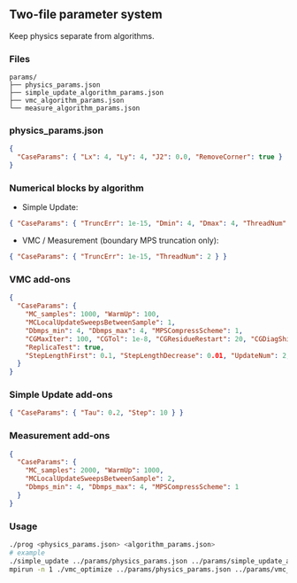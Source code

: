 ## Two-file parameter system

Keep physics separate from algorithms.

### Files
```
params/
├── physics_params.json
├── simple_update_algorithm_params.json
├── vmc_algorithm_params.json
└── measure_algorithm_params.json
```

### physics_params.json
```json
{
  "CaseParams": { "Lx": 4, "Ly": 4, "J2": 0.0, "RemoveCorner": true }
}
```

### Numerical blocks by algorithm
- Simple Update:
```json
{ "CaseParams": { "TruncErr": 1e-15, "Dmin": 4, "Dmax": 4, "ThreadNum": 2 } }
```
- VMC / Measurement (boundary MPS truncation only):
```json
{ "CaseParams": { "TruncErr": 1e-15, "ThreadNum": 2 } }
```

### VMC add-ons
```json
{
  "CaseParams": {
    "MC_samples": 1000, "WarmUp": 100,
    "MCLocalUpdateSweepsBetweenSample": 1,
    "Dbmps_min": 4, "Dbmps_max": 4, "MPSCompressScheme": 1,
    "CGMaxIter": 100, "CGTol": 1e-8, "CGResidueRestart": 20, "CGDiagShift": 0.01,
    "ReplicaTest": true,
    "StepLengthFirst": 0.1, "StepLengthDecrease": 0.01, "UpdateNum": 2, "UpdateScheme": 0
  }
}
```

### Simple Update add-ons
```json
{ "CaseParams": { "Tau": 0.2, "Step": 10 } }
```

### Measurement add-ons
```json
{
  "CaseParams": {
    "MC_samples": 2000, "WarmUp": 1000,
    "MCLocalUpdateSweepsBetweenSample": 2,
    "Dbmps_min": 4, "Dbmps_max": 4, "MPSCompressScheme": 1
  }
}
```

### Usage
```bash
./prog <physics_params.json> <algorithm_params.json>
# example
./simple_update ../params/physics_params.json ../params/simple_update_algorithm_params.json
mpirun -n 1 ./vmc_optimize ../params/physics_params.json ../params/vmc_algorithm_params.json
```
